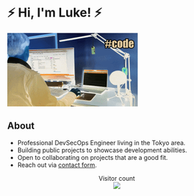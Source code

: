 # **⚡ Hi, I'm Luke! ⚡**

<picture>
 <source media="(prefers-color-scheme: dark)" srcset="/code-neg.gif">
 <source media="(prefers-color-scheme: light)" srcset="/code.gif">
 <img alt="Coding sequence" src="/code-neg.gif">
</picture>

## About
- Professional DevSecOps Engineer living in the Tokyo area.
- Building public projects to showcase development abilities. 
- Open to collaborating on projects that are a good fit.
- Reach out via [contact form](https://lukemcconnell.net/#contact).

<p align="center"> 
  Visitor count<br>
  <img src="https://profile-counter.glitch.me/lrmcc/count.svg" />
</p>
